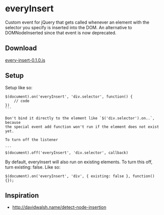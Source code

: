 everyInsert
===========

Custom event for jQuery that gets called whenever an element with the selector you specify is inserted into the DOM. An alternative to DOMNodeInserted since that event is now deprecated.


## Download
[every-insert-0.1.0.js](https://raw2.github.com/britco/everyInsert/master/dist/every-insert-0.1.0.js)

## Setup
Setup like so:

````
$(document).on('everyInsert', 'div.selector', function() {
	// code
})
```

Don't bind it directly to the element like `$('div.selector').on..`, because
the special event add function won't run if the element does not exist yet.

To turn off the listener

```
$(document).off('everyInsert', 'div.selector', callback)
````

By default, everyInsert will also run on existing elements. To turn this off,
turn existing: false. Like so:

````
$(document).on('everyInsert', 'div', { existing: false }, function() {});
````

## Inspiration
* http://davidwalsh.name/detect-node-insertion